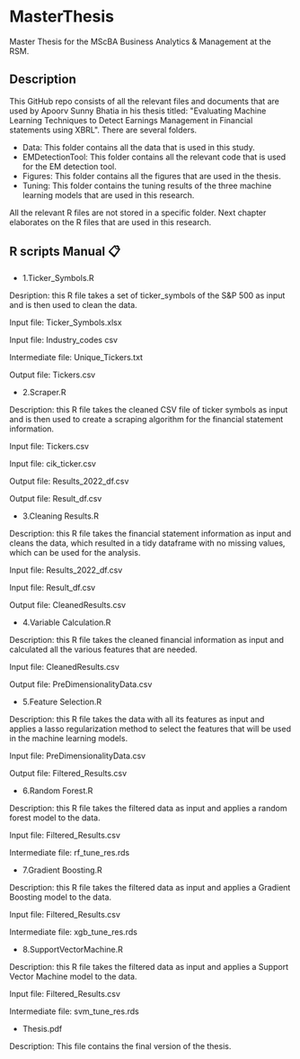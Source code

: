 # MasterThesis
Master Thesis for the MScBA Business Analytics &amp; Management at the RSM.

## Description

This GitHub repo consists of all the relevant files and documents that are used by Apoorv Sunny Bhatia in his thesis titled: "Evaluating Machine Learning Techniques
to Detect Earnings Management in Financial statements using XBRL". There are several folders. 
- Data: This folder contains all the data that is used in this study.
- EMDetectionTool: This folder contains all the relevant code that is used for the EM detection tool.
- Figures: This folder contains all the figures that are used in the thesis.
- Tuning: This folder contains the tuning results of the three machine learning models that are used in this research.

All the relevant R files are not stored in a specific folder. Next chapter elaborates on the R files that are used in this research.


## R scripts Manual 	:clipboard:

-  1.Ticker_Symbols.R  

Desription: this R file takes a set of ticker_symbols of the S&P 500 as input and is then used to clean the data.

Input file: Ticker_Symbols.xlsx

Input file: Industry_codes csv

Intermediate file: Unique_Tickers.txt

Output file: Tickers.csv


- 2.Scraper.R

Description: this R file takes the cleaned CSV file of ticker symbols as input and is then used to create a scraping algorithm for the financial statement information.

Input file: Tickers.csv

Input file: cik_ticker.csv

Output file: Results_2022_df.csv

Output file: Result_df.csv

- 3.Cleaning Results.R

Description: this R file takes the financial statement information as input and cleans the data, which resulted in a tidy dataframe with no missing values, which can be used for the analysis.

Input file: Results_2022_df.csv

Input file: Result_df.csv

Output file: CleanedResults.csv

- 4.Variable Calculation.R

Description: this R file takes the cleaned financial information as input and calculated all the various features that are needed.

Input file: CleanedResults.csv

Output file: PreDimensionalityData.csv


- 5.Feature Selection.R

Description: this R file takes the data with all its features as input and applies a lasso regularization method to select the features that will be used in the machine learning models.

Input file: PreDimensionalityData.csv

Output file: Filtered_Results.csv

- 6.Random Forest.R

Description: this R file takes the filtered data as input and applies a random forest model to the data.

Input file: Filtered_Results.csv

Intermediate file: rf_tune_res.rds

- 7.Gradient Boosting.R

Description: this R file takes the filtered data as input and applies a Gradient Boosting model to the data.

Input file: Filtered_Results.csv

Intermediate file: xgb_tune_res.rds


- 8.SupportVectorMachine.R

Description: this R file takes the filtered data as input and applies a Support Vector Machine model to the data.

Input file: Filtered_Results.csv

Intermediate file: svm_tune_res.rds

- Thesis.pdf

Description: This file contains the final version of the thesis.



